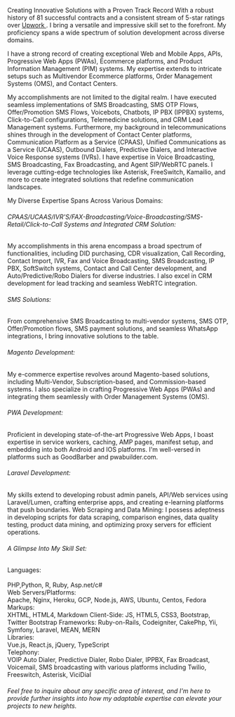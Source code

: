 Creating Innovative Solutions with a Proven Track Record With a robust history of 81 successful contracts and a consistent stream of 5-star ratings over [ Upwork ](https://www.upwork.com/freelancers/~010a1bf1b58f492cd6/) . I bring a versatile and impressive skill set to the forefront. My proficiency spans a wide spectrum of solution development across diverse domains.

I have a strong record of creating exceptional Web and Mobile Apps, APIs, Progressive Web Apps (PWAs), Ecommerce platforms, and Product Information Management (PIM) systems. My expertise extends to intricate setups such as Multivendor Ecommerce platforms, Order Management Systems (OMS), and Contact Centers.

My accomplishments are not limited to the digital realm. I have executed seamless implementations of SMS Broadcasting, SMS OTP Flows, Offer/Promotion SMS Flows, Voicebots, Chatbots, IP PBX (IPPBX) systems, Click-to-Call configurations, Telemedicine solutions, and CRM Lead Management systems.
Furthermore, my background in telecommunications shines through in the development of Contact Center platforms, Communication Platform as a Service (CPAAS), Unified Communications as a Service (UCAAS), Outbound Dialers, Predictive Dialers, and Interactive Voice Response systems (IVRs). I have expertise in Voice Broadcasting, SMS Broadcasting, Fax Broadcasting, and Agent SIP/WebRTC panels. I leverage cutting-edge technologies like Asterisk, FreeSwitch, Kamailio, and more to create integrated solutions that redefine communication landscapes.

My Diverse Expertise Spans Across Various Domains:

###### CPAAS/UCAAS/IVR'S/FAX-Broadcasting/Voice-Broadcasting/SMS-Retail/Click-to-Call Systems and Integrated CRM Solution:
My accomplishments in this arena encompass a broad spectrum of functionalities, including DID purchasing, CDR visualization, Call Recording, Contact Import, IVR, Fax and Voice Broadcasting, SMS Broadcasting, IP PBX, SoftSwitch systems, Contact and Call Center development, and Auto/Predictive/Robo Dialers for diverse industries. I also excel in CRM development for lead tracking and seamless WebRTC integration.

######  SMS Solutions: 
From comprehensive SMS Broadcasting to multi-vendor systems, SMS OTP, Offer/Promotion flows, SMS payment solutions, and seamless WhatsApp integrations, I bring innovative solutions to the table.

######  Magento Development:
My e-commerce expertise revolves around Magento-based solutions, including Multi-Vendor, Subscription-based, and Commission-based systems. I also specialize in crafting Progressive Web Apps (PWAs) and integrating them seamlessly with Order Management Systems (OMS).

###### PWA Development:
Proficient in developing state-of-the-art Progressive Web Apps, I boast expertise in service workers, caching, AMP pages, manifest setup, and embedding into both Android and IOS platforms. I'm well-versed in platforms such as GoodBarber and pwabuilder.com.

######  Laravel Development:
My skills extend to developing robust admin panels, API/Web services using Laravel/Lumen, crafting enterprise apps, and creating e-learning platforms that push boundaries.
Web Scraping and Data Mining: I possess adeptness in developing scripts for data scraping, comparison engines, data quality testing, product data mining, and optimizing proxy servers for efficient operations.

######  A Glimpse Into My Skill Set:
Languages:</br>  
PHP,Python, R, Ruby, Asp.net/c#</br> 
Web Servers/Platforms: </br> 
Apache, Nginx, Heroku, GCP, Node.js, AWS, Ubuntu, Centos, Fedora</br> 
Markups: </br> 
XHTML, HTML4, Markdown Client-Side: JS, HTML5, CSS3, Bootstrap, Twitter Bootstrap Frameworks: Ruby-on-Rails, Codeigniter, CakePhp, Yii, Symfony, Laravel, MEAN, MERN
</br> Libraries:</br> 
Vue.js, React.js, jQuery, TypeScript
</br> Telephony: </br> 
VOIP Auto Dialer, Predictive Dialer, Robo Dialer, IPPBX, Fax Broadcast, Voicemail, SMS broadcasting with various platforms including Twilio, Freeswitch, Asterisk, ViciDial</br> 

######  Feel free to inquire about any specific area of interest, and I'm here to provide further insights into how my adaptable expertise can elevate your projects to new heights.
